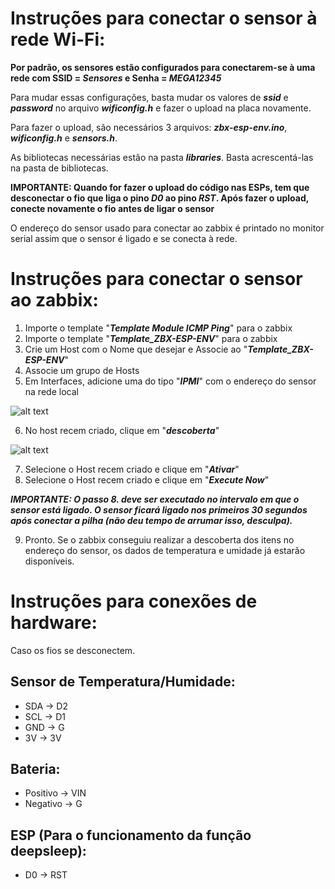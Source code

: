 # Instruções para conectar o sensor à rede Wi-Fi:

**Por padrão, os sensores estão configurados para conectarem-se à uma rede com SSID = *Sensores* e Senha = *MEGA12345***

Para mudar essas configurações, basta mudar os valores de ***ssid*** e ***password*** no arquivo ***wificonfig.h*** e fazer o upload na placa novamente.

Para fazer o upload, são necessários 3 arquivos: ***zbx-esp-env.ino***, ***wificonfig.h*** e ***sensors.h***.

As bibliotecas necessárias estão na pasta ***libraries***. Basta acrescentá-las na pasta de bibliotecas.

**IMPORTANTE: Quando for fazer o upload do código nas ESPs, tem que desconectar o fio que liga o pino *D0* ao pino *RST*. Após fazer o upload, conecte novamente o fio antes de ligar o sensor**

O endereço do sensor usado para conectar ao zabbix é printado no monitor serial assim que o sensor é ligado e se conecta à rede.

# Instruções para conectar o sensor ao zabbix:

1. Importe o template "***Template Module ICMP Ping***" para o zabbix
2. Importe o template "***Template_ZBX-ESP-ENV***" para o zabbix
3. Crie um Host com o Nome que desejar e Associe ao "***Template_ZBX-ESP-ENV***"
4. Associe um grupo de Hosts
5. Em Interfaces, adicione uma do tipo "***IPMI***" com o endereço do sensor na rede local

![alt text](https://github.com/shirasagihimegimi/Tupi/blob/main/imagens/host.png?raw=true)

6. No host recem criado, clique em "***descoberta***"

![alt text](https://github.com/shirasagihimegimi/Tupi/blob/main/imagens/descoberta.png?raw=true)

7. Selecione o Host recem criado e clique em "***Ativar***"
8. Selecione o Host recem criado e clique em "***Execute Now***" 

***IMPORTANTE: O passo 8. deve ser executado no intervalo em que o sensor está ligado. 
O sensor ficará ligado nos primeiros 30 segundos após conectar a pilha (não deu tempo de arrumar isso, desculpa).***

9. Pronto. Se o zabbix conseguiu realizar a descoberta dos itens no endereço do sensor, os dados de temperatura e umidade já estarão disponíveis.

# Instruções para conexões de hardware:
Caso os fios se desconectem.
## Sensor de Temperatura/Humidade:
- SDA -> D2
- SCL -> D1
- GND -> G 
- 3V -> 3V
## Bateria:
- Positivo -> VIN
- Negativo -> G
## ESP (Para o funcionamento da função deepsleep):
- D0 -> RST 

